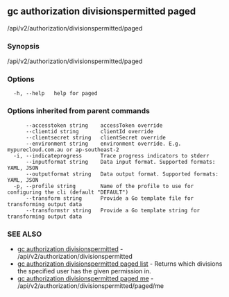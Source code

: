 ## gc authorization divisionspermitted paged

/api/v2/authorization/divisionspermitted/paged

### Synopsis

/api/v2/authorization/divisionspermitted/paged

### Options

```
  -h, --help   help for paged
```

### Options inherited from parent commands

```
      --accesstoken string    accessToken override
      --clientid string       clientId override
      --clientsecret string   clientSecret override
      --environment string    environment override. E.g. mypurecloud.com.au or ap-southeast-2
  -i, --indicateprogress      Trace progress indicators to stderr
      --inputformat string    Data input format. Supported formats: YAML, JSON
      --outputformat string   Data output format. Supported formats: YAML, JSON
  -p, --profile string        Name of the profile to use for configuring the cli (default "DEFAULT")
      --transform string      Provide a Go template file for transforming output data
      --transformstr string   Provide a Go template string for transforming output data
```

### SEE ALSO

* [gc authorization divisionspermitted](gc_authorization_divisionspermitted.html)	 - /api/v2/authorization/divisionspermitted
* [gc authorization divisionspermitted paged list](gc_authorization_divisionspermitted_paged_list.html)	 - Returns which divisions the specified user has the given permission in.
* [gc authorization divisionspermitted paged me](gc_authorization_divisionspermitted_paged_me.html)	 - /api/v2/authorization/divisionspermitted/paged/me


